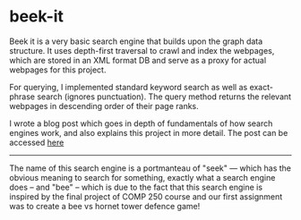 # beek-it
Beek it is a very basic search engine that builds upon the graph data structure. It uses depth-first traversal to crawl and index the webpages, which are stored in an XML format DB and serve as a proxy for actual webpages for this project. 

For querying, I implemented standard keyword search as well as exact-phrase search (ignores punctuation). The query method returns the relevant webpages in descending order of their page ranks.

I wrote a blog post which goes in depth of fundamentals of how search engines work, and also explains this project in more detail. The post can be accessed [here](https://sarvasvarora.me/)
<hr>

The name of this search engine is a portmanteau of "seek" — which has the obvious meaning to search for something, exactly what a search engine does – and "bee" – which is due to the fact that this search engine is inspired by the final project of COMP 250 course and our first assignment was to create a bee vs hornet tower defence game!

